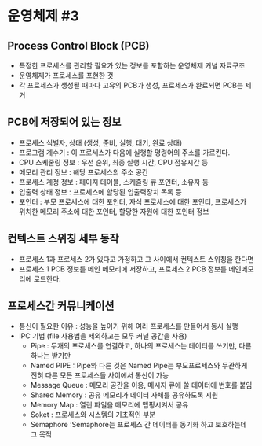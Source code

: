 # 운영체제 #3

## Process Control Block (PCB)
- 특정한 프로세스를 관리할 필요가 있는 정보를 포함하는 운영체제 커널 자료구조
- 운영체제가 프로세스를 포현한 것
- 각 프로세스가 생성될 때마다 고유의 PCB가 생성, 프로세스가 완료되면 PCB는 제거

## PCB에 저장되어 있는 정보
- 프로세스 식별자, 상태 (생성, 준비, 실행, 대기, 완료 상태)
- 프로그램 계수기 : 이 프로세스가 다음에 실행할 명령어의 주소를 가르킨다.
- CPU 스케줄링 정보 : 우선 순위, 최종 실행 시간, CPU 점유시간 등
- 메모리 관리 정보 : 해당 프로세스의 주소 공간
- 프로세스 계정 정보 : 페이지 테이블, 스케줄링 큐 포인터, 소유자 등
- 입출력 상태 정보 : 프로세스에 할당된 입출력장치 목록 등
- 포인터 : 부모 프로세스에 대한 포인터, 자식 프로세스에 대한 포인터, 프로세스가 위치한 메모리 주소에 대한 포인터, 할당한 자원에 대한 포인터 정보

## 컨텍스트 스위칭 세부 동작
- 프로세스 1과 프로세스 2가 있다고 가정하고 그 사이에서 컨텍스트 스위칭을 한다면
- 프로세스 1 PCB 정보를 메인 메모리에 저장하고, 프로세스 2 PCB 정보를 메인메모리에 로드한다. 

## 프로세스간 커뮤니케이션
- 통신이 필요한 이유 : 성능을 높이기 위해 여러 프로세스를 만들어서 동시 실행
- IPC 기법 (file 사용법을 제외하고는 모두 커널 공간을 사용)
    - Pipe : 두개의 프로세스를 연결하고, 하나의 프로세스는 데이터를 쓰기만, 다른 하나는 받기만
    - Named PIPE : Pipe와 다른 것은 Named Pipe는 부모프로세스와 무관하게 전혀 다른 모든 프로세스들 사이에서 통신이 가능
    - Message Queue : 메모리 공간을 이용, 메시지 큐에 쓸 데이터에 번호를 붙임
    - Shared Memory : 공유 메모리가 데이터 자체를 공유하도록 지원
    - Memory Map : 열린 파일을 메모리에 맵핑시켜서 공유
    - Soket : 프로세스와 시스템의 기초적인 부분
    - Semaphore :Semaphore는 프로세스 간 데이터를 동기화 하고 보호하는데 그 목적
